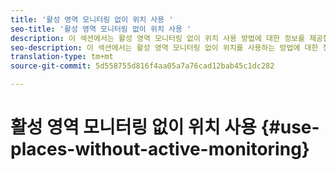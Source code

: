 ```yaml
---
title: '활성 영역 모니터링 없이 위치 사용 '
seo-title: '활성 영역 모니터링 없이 위치 사용 '
description: 이 섹션에서는 활성 영역 모니터링 없이 위치 사용 방법에 대한 정보를 제공합니다.
seo-description: 이 섹션에서는 활성 영역 모니터링 없이 위치를 사용하는 방법에 대한 정보를 제공합니다.
translation-type: tm+mt
source-git-commit: 5d558755d816f4aa05a7a76cad12bab45c1dc282

---
```



# 활성 영역 모니터링 없이 위치 사용 {#use-places-without-active-monitoring}

